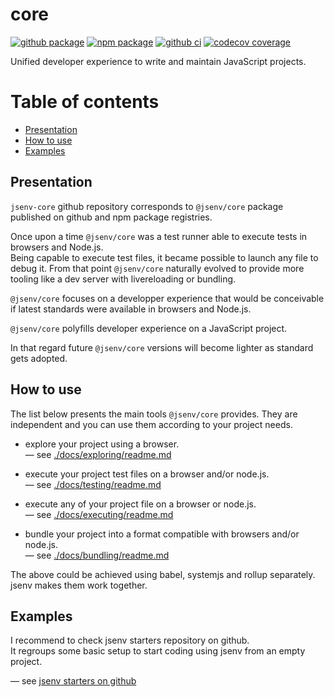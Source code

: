 # core

[![github package](https://img.shields.io/github/package-json/v/jsenv/jsenv-core.svg?logo=github&label=package)](https://github.com/jsenv/jsenv-core/packages)
[![npm package](https://img.shields.io/npm/v/@jsenv/core.svg?logo=npm&label=package)](https://www.npmjs.com/package/@jsenv/core)
[![github ci](https://github.com/jsenv/jsenv-core/workflows/ci/badge.svg)](https://github.com/jsenv/jsenv-core/actions?workflow=ci)
[![codecov coverage](https://codecov.io/gh/jsenv/jsenv-core/branch/master/graph/badge.svg)](https://codecov.io/gh/jsenv/jsenv-core)

Unified developer experience to write and maintain JavaScript projects.

# Table of contents

- [Presentation](#Presentation)
- [How to use](#How-to-use)
- [Examples](#Examples)

## Presentation

`jsenv-core` github repository corresponds to `@jsenv/core` package published on github and npm package registries.

Once upon a time `@jsenv/core` was a test runner able to execute tests in browsers and Node.js.<br />
Being capable to execute test files, it became possible to launch any file to debug it. From that point `@jsenv/core` naturally evolved to provide more tooling like a dev server with livereloading or bundling.<br />

`@jsenv/core` focuses on a developper experience that would be conceivable if latest standards were available in browsers and Node.js.

`@jsenv/core` polyfills developer experience on a JavaScript project.

In that regard future `@jsenv/core` versions will become lighter as standard gets adopted.

## How to use

The list below presents the main tools `@jsenv/core` provides. They are independent and you can use them according to your project needs.

- explore your project using a browser.<br/>
  — see [./docs/exploring/readme.md](./docs/exploring/readme.md)

- execute your project test files on a browser and/or node.js.<br/>
  — see [./docs/testing/readme.md](./docs/testing/readme.md)

- execute any of your project file on a browser or node.js.<br/>
  — see [./docs/executing/readme.md](./docs/executing/readme.md)

- bundle your project into a format compatible with browsers and/or node.js.<br/>
  — see [./docs/bundling/readme.md](./docs/bundling/readme.md)

The above could be achieved using babel, systemjs and rollup separately. jsenv makes them work together.

## Examples

I recommend to check jsenv starters repository on github.<br />
It regroups some basic setup to start coding using jsenv from an empty project.<br />

— see [jsenv starters on github](https://github.com/jsenv/jsenv-starters)
